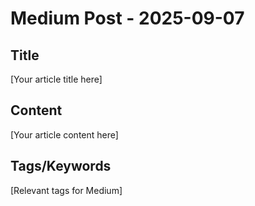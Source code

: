 # Medium Post - 2025-09-07

## Title
[Your article title here]

## Content
[Your article content here]

## Tags/Keywords
[Relevant tags for Medium]
